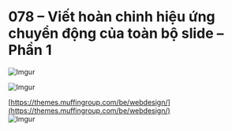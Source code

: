 # 078 – Viết hoàn chỉnh hiệu ứng chuyển động của toàn bộ slide – Phần 1

![Imgur](https://i.imgur.com/VYEgIMe.png)  

![Imgur](https://i.imgur.com/1Javeh8.png)  

[https://themes.muffingroup.com/be/webdesign/](https://themes.muffingroup.com/be/webdesign/)  	
![Imgur](https://i.imgur.com/JuLWKC3.png)  